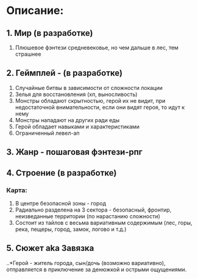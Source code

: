 # Описание:
## 1. Мир (в разработке)
1. Плюшевое фэнтези средневековье, но чем дальше в лес, тем страшнее
## 2. Геймплей - (в разработке)
1. Случайные битвы в зависимости от сложности локации
2. Зелья для восстановления (хп, выносливость)
3. Монстры обладают скрытностью, герой их не видит, при недостаточной внимательности, если они видят героя, то идут к нему
4. Монстры нападают на других ради еды
5. Герой обладает навыками и характеристиками
6. Ограниченный левел-ап
## 3. Жанр - пошаговая фэнтези-рпг
## 4. Строение (в разработке)
### Карта: 
1. В центре безопасной зоны - город
2. Радиально разделена на 3 сектора - безопасный, фронтир, неизведанные территории (по нарастанию сложности)
3. Состоит из тайлов с весьма вариативным содержимым (лес, горы, река, пещеры, город, замок, логово и т.д.) 
## 5. Сюжет aka Завязка
..*Герой - житель города, сын/дочь (возможно вариативно), отправляется в приключение за денюжкой и острыми ощущениями. 


